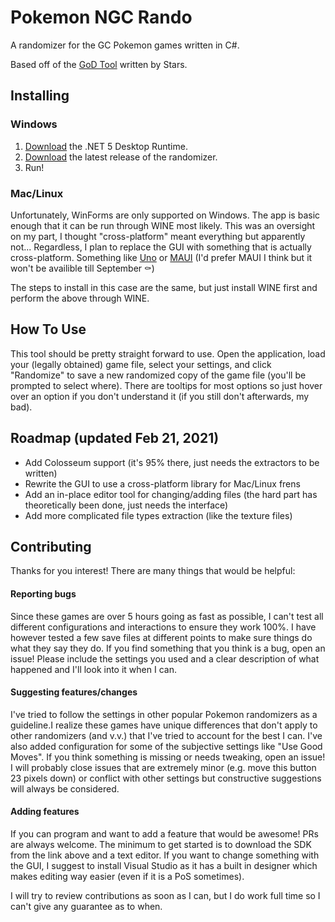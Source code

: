 # Pokemon NGC Rando
A randomizer for the GC Pokemon games written in C#.

Based off of the [GoD Tool](https://github.com/PekanMmd/Pokemon-XD-Code) written by Stars.

## Installing
### Windows
1. [Download](https://dotnet.microsoft.com/download/dotnet/5.0) the .NET 5 Desktop Runtime.
2. [Download](https://github.com/rotobash/pokemon-ngc-rando/releases) the latest release of the randomizer.
3. Run!

### Mac/Linux
Unfortunately, WinForms are only supported on Windows. The app is basic enough that it can be run through WINE most likely. This was an oversight on my part, I thought "cross-platform" meant everything but apparently not... Regardless, I plan to replace the GUI with something that is actually cross-platform. Something like [Uno](https://platform.uno/) or [MAUI](https://github.com/dotnet/maui) (I'd prefer MAUI I think but it won't be availible till September :coffin:)

The steps to install in this case are the same, but just install WINE first and perform the above through WINE.

## How To Use
This tool should be pretty straight forward to use. Open the application, load your (legally obtained) game file, select your settings, and click "Randomize" to save a new randomized copy of the game file (you'll be prompted to select where). There are tooltips for most options so just hover over an option if you don't understand it (if you still don't afterwards, my bad).

## Roadmap (updated Feb 21, 2021)
- Add Colosseum support (it's 95% there, just needs the extractors to be written)
- Rewrite the GUI to use a cross-platform library for Mac/Linux frens
- Add an in-place editor tool for changing/adding files (the hard part has theoretically been done, just needs the interface)
- Add more complicated file types extraction (like the texture files)

## Contributing
Thanks for you interest! There are many things that would be helpful:

#### Reporting bugs
Since these games are over 5 hours going as fast as possible, I can't test all different configurations and interactions to ensure they work 100%. I have however tested a few save files at different points to make sure things do what they say they do. If you find something that you think is a bug, open an issue! Please include the settings you used and a clear description of what happened and I'll look into it when I can.

#### Suggesting features/changes
I've tried to follow the settings in other popular Pokemon randomizers as a guideline.I realize these games have unique differences that don't apply to other randomizers (and v.v.) that I've tried to account for the best I can. I've also added configuration for some of the subjective settings like "Use Good Moves". If you think something is missing or needs tweaking, open an issue! I will probably close issues that are extremely minor (e.g. move this button 23 pixels down) or conflict with other settings but constructive suggestions will always be considered.

#### Adding features
If you can program and want to add a feature that would be awesome! PRs are always welcome.
The minimum to get started is to download the SDK from the link above and a text editor. If you want to change something with the GUI, I suggest to install Visual Studio as it has a built in designer which makes editing way easier (even if it is a PoS sometimes). 

I will try to review contributions as soon as I can, but I do work full time so I can't give any guarantee as to when. 
